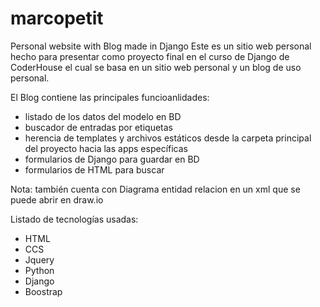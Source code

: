 # marcopetit
Personal website with Blog made in Django
Este es un sitio web personal hecho para presentar como proyecto final en el curso de Django de CoderHouse el cual se basa en un sitio web personal y un blog de uso personal.

El Blog contiene las principales funcioanlidades:
- listado de los datos del modelo en BD
- buscador de entradas por etiquetas
- herencia de templates y archivos estáticos desde la carpeta principal del proyecto hacia las apps específicas
- formularios de Django para guardar en BD 
- formularios de HTML para buscar

Nota: también cuenta con Diagrama entidad relacion en un xml que se puede abrir en draw.io

Listado de tecnologías usadas:
- HTML
- CCS
- Jquery
- Python
- Django
- Boostrap